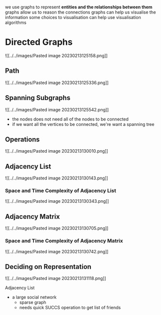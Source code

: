 we use graphs to represent **entities and the relationships between them**
graphs allow us to reason the connections
graphs can help us visualise the information
	some choices to visualisation can help
	use visualisation algorithms

# Directed Graphs

![[../../images/Pasted image 20230213125158.png]]

## Path

![[../../images/Pasted image 20230213125336.png]]

## Spanning Subgraphs

![[../../images/Pasted image 20230213125542.png]]

- the nodes does not need all of the nodes to be connected
- if we want all the vertices to be connected, we're want a spanning tree

## Operations

![[../../images/Pasted image 20230213130010.png]]

## Adjacency List

![[../../images/Pasted image 20230213130143.png]]

### Space and Time Complexity of Adjacency List

![[../../images/Pasted image 20230213130343.png]]

## Adjacency Matrix

![[../../images/Pasted image 20230213130705.png]]

### Space and Time Complexity of Adjacency Matrix

![[../../images/Pasted image 20230213130742.png]]

## Deciding on Representation

![[../../images/Pasted image 20230213131118.png]]

Adjacency List
- a large social network
	- sparse graph
	- needs quick SUCCS operation to get list of friends

